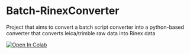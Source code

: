 # Batch-RinexConverter
Project that aims to convert a batch script converter into a python-based converter that converts leica/trimble raw data into Rinex data

[![Open In Colab](https://colab.research.google.com/assets/colab-badge.svg)](https://colab.research.google.com/github/Cyaltie/Batch-RinexConverter/blob/main/https://colab.research.google.com/drive/1_EEAtk_WzpY_h_sYny5qQ-sm7VuxEjtE?usp=sharing)

